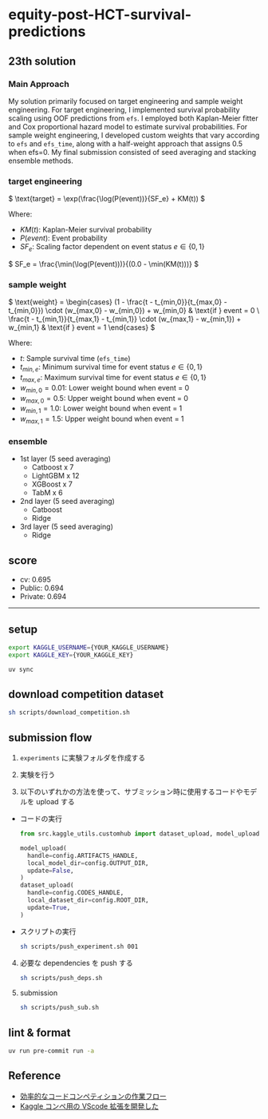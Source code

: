 # equity-post-HCT-survival-predictions

## 23th solution

### Main Approach

My solution primarily focused on target engineering and sample weight engineering. For target engineering, I implemented survival probability scaling using OOF predictions from `efs`. I employed both Kaplan-Meier fitter and Cox proportional hazard model to estimate survival probabilities.
For sample weight engineering, I developed custom weights that vary according to `efs` and `efs_time`, along with a half-weight approach that assigns 0.5 when efs=0.
My final submission consisted of seed averaging and stacking ensemble methods.

### target engineering

$
\text{target} = \exp(\frac{\log(P(event))}{SF_e} + KM(t))
$

Where:

- $KM(t)$: Kaplan-Meier survival probability
- $P(event)$: Event probability
- $SF_e$: Scaling factor dependent on event status $e \in \{0,1\}$

$
SF_e = \frac{\min(\log(P(event)))}{(0.0 - \min(KM(t)))}
$

### sample weight

$
\text{weight} = 
\begin{cases}
(1 - \frac{t - t_{min,0}}{t_{max,0} - t_{min,0}}) \cdot (w_{max,0} - w_{min,0}) + w_{min,0} & \text{if } event = 0 \\
\frac{t - t_{min,1}}{t_{max,1} - t_{min,1}} \cdot (w_{max,1} - w_{min,1}) + w_{min,1} & \text{if } event = 1
\end{cases}
$

Where:

- $t$: Sample survival time (`efs_time`)
- $t_{min,e}$: Minimum survival time for event status $e \in \{0,1\}$
- $t_{max,e}$: Maximum survival time for event status $e \in \{0,1\}$
- $w_{min,0} = 0.01$: Lower weight bound when event = 0
- $w_{max,0} = 0.5$: Upper weight bound when event = 0
- $w_{min,1} = 1.0$: Lower weight bound when event = 1
- $w_{max,1} = 1.5$: Upper weight bound when event = 1

### ensemble

- 1st layer (5 seed averaging)
  - Catboost x 7
  - LightGBM x 12
  - XGBoost x 7
  - TabM x 6
- 2nd layer (5 seed averaging)
  - Catboost
  - Ridge
- 3rd layer (5 seed averaging)
  - Ridge

## score

- cv: 0.695
- Public: 0.694
- Private: 0.694

---

## setup

```bash
export KAGGLE_USERNAME={YOUR_KAGGLE_USERNAME}
export KAGGLE_KEY={YOUR_KAGGLE_KEY}
```

```bash
uv sync
```

## download competition dataset

```bash
sh scripts/download_competition.sh
```

## submission flow

1. `experiments` に実験フォルダを作成する

2. 実験を行う

3. 以下のいずれかの方法を使って、サブミッション時に使用するコードやモデルを upload する

- コードの実行

  ```python
  from src.kaggle_utils.customhub import dataset_upload, model_upload

  model_upload(
    handle=config.ARTIFACTS_HANDLE,
    local_model_dir=config.OUTPUT_DIR,
    update=False,
  )
  dataset_upload(
    handle=config.CODES_HANDLE,
    local_dataset_dir=config.ROOT_DIR,
    update=True,
  )
  ```

- スクリプトの実行

  ```bash
  sh scripts/push_experiment.sh 001
  ```

4. 必要な dependencies を push する

   ```sh
   sh scripts/push_deps.sh
   ```

5. submission

   ```sh
   sh scripts/push_sub.sh
   ```

## lint & format

```bash
uv run pre-commit run -a
```

## Reference

- [効率的なコードコンペティションの作業フロー](https://ho.lc/blog/kaggle_code_submission/)
- [Kaggle コンペ用の VScode 拡張を開発した](https://ho.lc/blog/vscode_kaggle_extension/)
